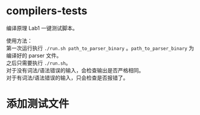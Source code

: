 # compilers-tests

编译原理 Lab1 一键测试脚本。

使用方法：  
第一次运行执行 `./run.sh path_to_parser_binary` 。`path_to_parser_binary` 为编译好的 parser 文件。  
之后只需要执行 `./run.sh`。  
对于没有词法/语法错误的输入，会检查输出是否严格相同。  
对于有词法/语法错误的输入，只会检查是否报错了。

# 添加测试文件

